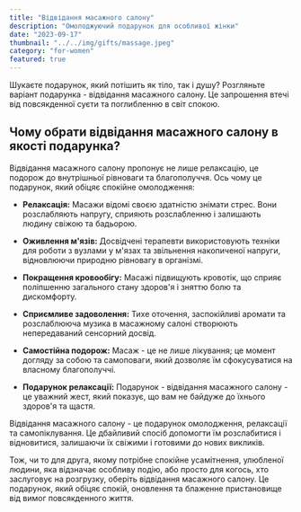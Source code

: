 ```yaml
---
title: "Відвідання масажного салону"
description: "Омолоджуючий подарунок для особливої жінки"
date: "2023-09-17"
thumbnail: "../../img/gifts/massage.jpeg"
category: "for-women"
featured: true
---
```

Шукаєте подарунок, який потішить як тіло, так і душу? Розгляньте варіант подарунка - відвідання масажного салону. Це запрошення втечі від повсякденної суєти та поглибленню в світ спокою.

## Чому обрати відвідання масажного салону в якості подарунка?

Відвідання масажного салону пропонує не лише релаксацію, це подорож до внутрішньої рівноваги та благополуччя. Ось чому це подарунок, який обіцяє спокійне омолодження:

- **Релаксація:** Масажи відомі своєю здатністю знімати стрес. Вони розслабляють напругу, сприяють розслабленню і залишають людину свіжою та бадьорою.

- **Оживлення м'язів:** Досвідчені терапевти використовують техніки для роботи з вузлами у м'язах та звільнення накопиченої напруги, відновлюючи природню рівновагу в організмі.

- **Покращення кровообігу:** Масажі підвищують кровотік, що сприяє поліпшенню загального стану здоров'я і зняттю болю та дискомфорту.

- **Сприємливе задоволення:** Тихе оточення, заспокійливі аромати та розслаблююча музика в масажному салоні створюють непередаваний сенсорний досвід.

- **Самостійна подорож:** Масаж - це не лише лікування; це момент догляду за собою та самоповаги, який дозволяє їм сфокусуватися на власному благополуччі.

- **Подарунок релаксації:** Подарунок - відвідання масажного салону - це уважний жест, який показує, що вам не байдуже до їхнього здоров'я та щастя.

Відвідання масажного салону - це подарунок омолодження, релаксації та самопіклування. Це дбайливий спосіб допомогти їм розслабитися і відновитися, залишаючи їх свіжими і готовими до нових викликів.

Тож, чи то для друга, якому потрібне спокійне усамітнення, улюбленої людини, яка відзначає особливу подію, або просто для когось, хто заслуговує на розгрузку, оберіть відвідання масажного салону. Це подарунок, який обіцяє спокій, оновлення та блаженне пристановище від вимог повсякденного життя.
